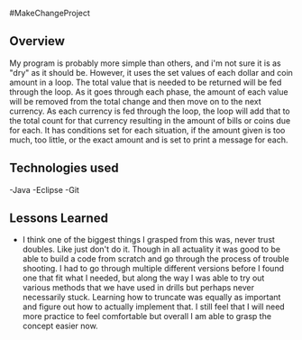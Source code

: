 #MakeChangeProject 

## Overview
My program is probably more simple than others, and i'm not sure it is as "dry" as it should be. However, it uses 
the set values of each dollar and coin amount in a loop. The total value that is needed to be returned will be fed through the loop. 
As it goes through each phase, the amount of each value will be removed from the total change and then move on to 
the next currency. As each currency is fed through the loop, the loop will add that to the total count for that currency
resulting in the amount of bills or coins due for each. 
It has conditions set for each situation, if the amount given is too much, too little, or the exact amount and 
is set to print a message for each. 

## Technologies used 
-Java 
-Eclipse
-Git

## Lessons Learned
- I think one of the biggest things I grasped from this was, never trust doubles. Like just don't do it.
Though in all actuality it was good to be able to build a code from scratch and go through the process of trouble shooting. 
I had to go through multiple different versions before I found one that fit what I needed, but along the way I was able to 
try out various methods that we have used in drills but perhaps never necessarily stuck. 
Learning how to truncate was equally as important and figure out how to actually implement that. I still feel 
that I will need more practice to feel comfortable but overall I am able to grasp the concept easier now. 